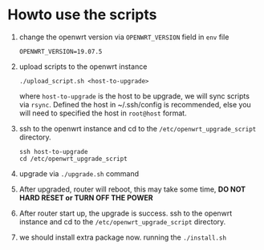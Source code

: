 
# Howto use the scripts

1. change the openwrt version via `OPENWRT_VERSION` field in `env` file

    ```
    OPENWRT_VERSION=19.07.5
    ```
1. upload scripts to the openwrt instance

    ```
    ./upload_script.sh <host-to-upgrade>
    ```

    where `host-to-upgrade` is the host to be upgrade, we will sync scripts via `rsync`.
    Defined the host in ~/.ssh/config is recommended, else you will need to specified the host
    in `root@host` format.

1. ssh to the openwrt instance and cd to the `/etc/openwrt_upgrade_script` directory.

    ```
    ssh host-to-upgrade
    cd /etc/openwrt_upgrade_script
    ```
1. upgrade via `./upgrade.sh` command

1. After upgraded, router will reboot, this may take some time, **DO NOT HARD RESET or TURN OFF THE POWER**
1. After router start up, the upgrade is success.
ssh to the openwrt instance and cd to the `/etc/openwrt_upgrade_script` directory.
1. we should install extra package now. running the `./install.sh`
